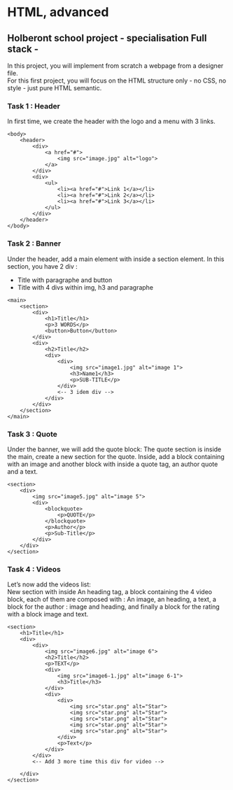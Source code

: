 # HTML, advanced

## Holberont school project - specialisation Full stack -

In this project, you will implement from scratch a webpage from a designer file.<br>
For this first project, you will focus on the HTML structure only - no CSS, no style - just pure HTML semantic.<br>

### Task 1 : Header
In first time, we create the header with the logo and a menu with 3 links.
```
<body>
    <header>
        <div>
            <a href="#">
                <img src="image.jpg" alt="logo">
            </a>
        </div>
        <div>
            <ul>
                <li><a href="#">Link 1</a></li>
                <li><a href="#">Link 2</a></li>
                <li><a href="#">Link 3</a></li>
            </ul>
        </div>
    </header>
</body>
```

### Task 2 : Banner
Under the header, add a main element with inside a section element.
In this section, you have 2 div :
- Title with paragraphe and button
- Title with 4 divs within img, h3 and paragraphe
```
<main>
    <section>
        <div>
            <h1>Title</h1>
            <p>3 WORDS</p>
            <button>Button</button>
        </div>
        <div>
            <h2>Title</h2>
            <div>
                <div>
                    <img src="image1.jpg" alt="image 1">
                    <h3>Name1</h3>
                    <p>SUB-TITLE</p>
                </div>
                <-- 3 idem div -->
            </div>
        </div>
    </section>
</main>
```

### Task 3 : Quote
Under the banner, we will add the quote block:
The quote section is inside the main, create a new section for the quote.
Inside, add a block containing with an image and another block with inside a quote tag, an author quote and a text.
```
<section>
    <div>
        <img src="image5.jpg" alt="image 5">
        <div>
            <blockquote>
                <p>QUOTE</p>
            </blockquote>
            <p>Author</p>
            <p>Sub-Title</p>
        </div>
    </div>
</section>
```

### Task 4 : Videos
Let’s now add the videos list:<br>
New section with inside An heading tag, a block containing the 4 video block, each of them are composed with : An image, an heading, a text, a block for the author : image and heading, and finally a block for the rating with a block image and text.
```
<section>
    <h1>Title</h1>
    <div>
        <div>
            <img src="image6.jpg" alt="image 6">
            <h2>Title</h2>
            <p>TEXT</p>
            <div>
                <img src="image6-1.jpg" alt="image 6-1">
                <h3>Title</h3>
            </div>
            <div>
                <div>
                    <img src="star.png" alt="Star">
                    <img src="star.png" alt="Star">
                    <img src="star.png" alt="Star">
                    <img src="star.png" alt="Star">
                    <img src="star.png" alt="Star">
                </div>
                <p>Text</p>
            </div>
        </div>
        <-- Add 3 more time this div for video -->

    </div>
</section>
```